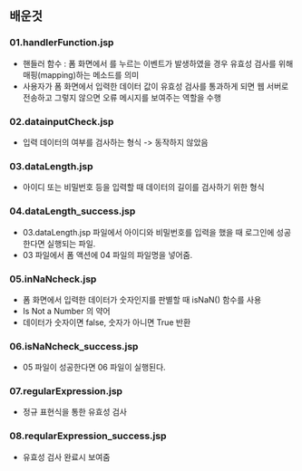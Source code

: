 ## 배운것

### 01.handlerFunction.jsp
- 핸들러 함수 : 폼 화면에서 <submit>를 누르는 이벤트가 발생하였을 경우 유효성 검사를 위해 매핑(mapping)하는 메소드를 의미
- 사용자가 폼 화면에서 입력한 데이터 값이 유효성 검사를 통과하게 되면 웹 서버로 전송하고 그렇지 않으면 오류 메시지를 보여주는 역할을 수행

### 02.datainputCheck.jsp
- 입력 데이터의 여부를 검사하는 형식 -> 동작하지 않았음

### 03.dataLength.jsp
- 아이디 또는 비밀번호 등을 입력할 때 데이터의 길이를 검사하기 위한 형식

### 04.dataLength_success.jsp
- 03.dataLength.jsp 파일에서 아이디와 비밀번호를 입력을 했을 때 로그인에 성공한다면 실행되는 파일.
- 03 파일에서 폼 액션에 04 파일의 파일명을 넣어줌.

### 05.inNaNcheck.jsp
- 폼 화면에서 입력한 데이터가 숫자인지를 판별할 때 isNaN() 함수를 사용
- Is Not a Number 의 약어
- 데이터가 숫자이면 false, 숫자가 아니면 True 반환

### 06.isNaNcheck_success.jsp
- 05 파일이 성공한다면 06 파일이 실행된다.

### 07.regularExpression.jsp
- 정규 표현식을 통한 유효성 검사

### 08.reqularExpression_success.jsp
- 유효성 검사 완료시 보여줌
